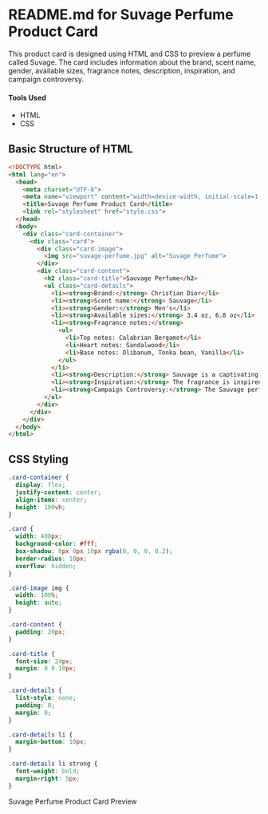 # README.md for Suvage Perfume Product Card
This product card is designed using HTML and CSS to preview a perfume called Suvage. The card includes information about the brand, scent name, gender, available sizes, fragrance notes, description, inspiration, and campaign controversy.
#### Tools Used
- HTML
- CSS
## Basic Structure of HTML
```html
<!DOCTYPE html>
<html lang="en">
  <head>
    <meta charset="UTF-8">
    <meta name="viewport" content="width=device-width, initial-scale=1.0">
    <title>Suvage Perfume Product Card</title>
    <link rel="stylesheet" href="style.css">
  </head>
  <body>
    <div class="card-container">
      <div class="card">
        <div class="card-image">
          <img src="suvage-perfume.jpg" alt="Suvage Perfume">
        </div>
        <div class="card-content">
          <h2 class="card-title">Sauvage Perfume</h2>
          <ul class="card-details">
            <li><strong>Brand:</strong> Christian Dior</li>
            <li><strong>Scent name:</strong> Sauvage</li>
            <li><strong>Gender:</strong> Men's</li>
            <li><strong>Available sizes:</strong> 3.4 oz, 6.8 oz</li>
            <li><strong>Fragrance notes:</strong>
              <ul>
                <li>Top notes: Calabrian Bergamot</li>
                <li>Heart notes: Sandalwood</li>
                <li>Base notes: Olibanum, Tonka bean, Vanilla</li>
              </ul>
            </li>
            <li><strong>Description:</strong> Sauvage is a captivating men's perfume that combines the freshness of juicy, spicy Calabrian Bergamot with the sensuality of mysterious Papua New Guinean Vanilla.</li>
            <li><strong>Inspiration:</strong> The fragrance is inspired by wide-open spaces and the white-hot desert landscape under a bright blue sky.</li>
            <li><strong>Campaign Controversy:</strong> The Sauvage perfume campaign featuring Johnny Depp has faced criticism for its use of Indigenous imagery, with accusations of cultural appropriation.</li>
          </ul>
        </div>
      </div>
    </div>
  </body>
</html>
```
## CSS Styling
```css
.card-container {
  display: flex;
  justify-content: center;
  align-items: center;
  height: 100vh;
}

.card {
  width: 400px;
  background-color: #fff;
  box-shadow: 0px 0px 10px rgba(0, 0, 0, 0.2);
  border-radius: 10px;
  overflow: hidden;
}

.card-image img {
  width: 100%;
  height: auto;
}

.card-content {
  padding: 20px;
}

.card-title {
  font-size: 24px;
  margin: 0 0 10px;
}

.card-details {
  list-style: none;
  padding: 0;
  margin: 0;
}

.card-details li {
  margin-bottom: 10px;
}

.card-details li strong {
  font-weight: bold;
  margin-right: 5px;
}
```
Suvage Perfume Product Card Preview
